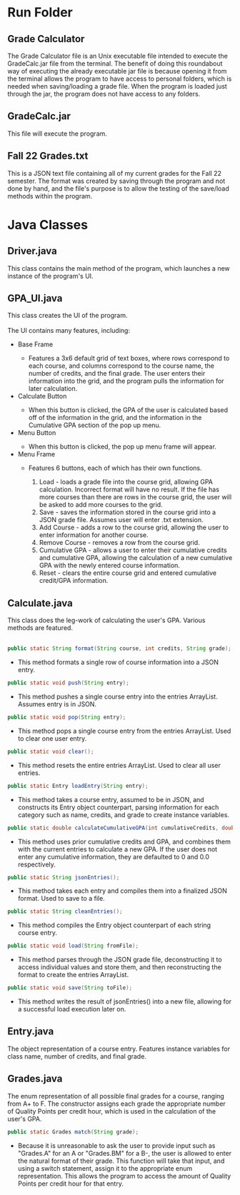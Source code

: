 <h1>Run Folder</h1>

<h2>Grade Calculator</h2>
The Grade Calculator file is an Unix executable file intended to execute the GradeCalc.jar file from the terminal. The benefit of doing this roundabout way of executing the already executable jar file is because opening it from the terminal allows the program to have access to personal folders, which is needed when saving/loading a grade file. When the program is loaded just through the jar, the program does not have access to any folders.

<h2>GradeCalc.jar</h2>
This file will execute the program.

<h2>Fall 22 Grades.txt</h2>
This is a JSON text file containing all of my current grades for the Fall 22 semester. The format was created by saving through the program and not done by hand, and the file's purpose is to allow the testing of the save/load methods within the program.

<h1>Java Classes</h1>

<h2>Driver.java</h2>
This class contains the main method of the program, which launches a new instance of the program's UI.

<h2>GPA_UI.java</h2>
This class creates the UI of the program.
<br><br>
The UI contains many features, including:
<ul>
  <li>Base Frame</li>
  <ul>
    <li>Features a 3x6 default grid of text boxes, where rows correspond to each course, and columns correspond to the course name, the number of credits, and the final grade. The user enters their information into the grid, and the program pulls the information for later calculation.</li>
  </ul>
  <li>Calculate Button</li>
  <ul>
    <li>When this button is clicked, the GPA of the user is calculated based off of the information in the grid, and the information in the Cumulative GPA section of the pop up menu.</li>
  </ul>
  <li>Menu Button</li>
    <ul>
    <li>When this button is clicked, the pop up menu frame will appear.</li>
  </ul>
  <li>Menu Frame</li>
    <ul>
    <li>Features 6 buttons, each of which has their own functions.</li>
      <ol type = "1">
        <li>Load - loads a grade file into the course grid, allowing GPA calculation. Incorrect format will have no result. If the file has more courses than there are rows in the course grid, the user will be asked to add more courses to the grid.</li>
        <li>Save - saves the information stored in the course grid into a JSON grade file. Assumes user will enter .txt extension.</li>
        <li>Add Course - adds a row to the course grid, allowing the user to enter information for another course.</li>
        <li>Remove Course - removes a row from the course grid.</li>
        <li>Cumulative GPA - allows a user to enter their cumulative credits and cumulative GPA, allowing the calculation of a new cumulative GPA with the newly entered course information.</li>
        <li>Reset - clears the entire course grid and entered cumulative credit/GPA information.</li>
      </ol>
  </ul>
</ul>

<h2>Calculate.java</h2>
This class does the leg-work of calculating the user's GPA. Various methods are featured.
<br><br>

```java
public static String format(String course, int credits, String grade);
```
<ul>
  <li>This method formats a single row of course information into a JSON entry.</li>
</ul>

```java
public static void push(String entry);
```
<ul>
  <li>This method pushes a single course entry into the entries ArrayList. Assumes entry is in JSON.</li>
</ul>

```java
public static void pop(String entry);
```
<ul>
  <li>This method pops a single course entry from the entries ArrayList. Used to clear one user entry.</li>
</ul>

```java
public static void clear();
```
<ul>
  <li>This method resets the entire entries ArrayList. Used to clear all user entries.</li>
</ul>

```java
public static Entry loadEntry(String entry);
```
<ul>
  <li>This method takes a course entry, assumed to be in JSON, and constructs its Entry object counterpart, parsing information for each category such as name, credits, and grade to create instance variables.</li>
</ul>

```java
public static double calculateCumulativeGPA(int cumulativeCredits, double cumulativeGPA);
```
<ul>
  <li>This method uses prior cumulative credits and GPA, and combines them with the current entries to calculate a new GPA. If the user does not enter any cumulative information, they are defaulted to 0 and 0.0 respectively.</li>
</ul>

```java
public static String jsonEntries();
```
<ul>
  <li>This method takes each entry and compiles them into a finalized JSON format. Used to save to a file.</li>
</ul>

```java
public static String cleanEntries();
```
<ul>
  <li>This method compiles the Entry object counterpart of each string course entry.</li>
</ul>

```java
public static void load(String fromFile);
```
<ul>
  <li>This method parses through the JSON grade file, deconstructing it to access individual values and store them, and then reconstructing the format to create the entries ArrayList.</li>
</ul>

```java
public static void save(String toFile);
```
<ul>
  <li>This method writes the result of jsonEntries() into a new file, allowing for a successful load execution later on.</li>
</ul>

<h2>Entry.java</h2>
The object representation of a course entry. Features instance variables for class name, number of credits, and final grade.

<h2>Grades.java</h2>
The enum representation of all possible final grades for a course, ranging from A+ to F. The constructor assigns each grade the appropriate number of Quality Points per credit hour, which is used in the calculation of the user's GPA.

```java
public static Grades match(String grade);
```
<ul>
  <li>Because it is unreasonable to ask the user to provide input such as "Grades.A" for an A or "Grades.BM" for a B-, the user is allowed to enter the natural format of their grade. This function will take that input, and using a switch statement, assign it to the appropriate enum representation. This allows the program to access the amount of Quality Points per credit hour for that entry.</li>
</ul>
